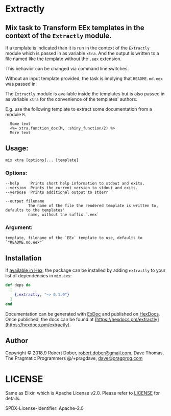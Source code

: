 # Extractly



##  Mix task to Transform EEx templates in the context of the `Extractly` module.


  If a template is indicated than it is run in the context of the `Extractly` module which is
  passed in as variable `xtra`. And the output is written to a file named like the template without
  the `.eex` extension.

  This behavior can be changed via command line switches.

  Without an input template provided, the task is implying that `README.md.eex` was passed in.

  The `Extractly` module is available inside the templates but is also passed in as variable `xtra` for
  the convenience of the templates' authors.

  E.g. use the following template to extract some documentation from a module `M`.

      Some text
      <%= xtra.function_doc(M, :shiny_function/2) %>
      More text


## Usage:

    mix xtra [options]... [template]

### Options:

    --help     Prints short help information to stdout and exits.
    --version  Prints the current version to stdout and exits.
    --verbose  Prints additional output to stderr

    --output filename
              The name of the file the rendered template is written to, defaults to the templates'
              name, without the suffix `.eex`

### Argument:

    template, filename of the `EEx` template to use, defaults to `"README.md.eex"`




## Installation

If [available in Hex](https://hex.pm/docs/publish), the package can be installed
by adding `extractly` to your list of dependencies in `mix.exs`:

```elixir
def deps do
  [
    {:extractly, "~> 0.1.0"}
  ]
end
```

Documentation can be generated with [ExDoc](https://github.com/elixir-lang/ex_doc)
and published on [HexDocs](https://hexdocs.pm). Once published, the docs can
be found at [https://hexdocs.pm/extractly](https://hexdocs.pm/extractly).


## Author

Copyright © 2018,9 Robert Dober, robert.dober@gmail.com, Dave Thomas, The Pragmatic Programmers
@/+pragdave,  dave@pragprog.com

# LICENSE

Same as Elixir, which is Apache License v2.0. Please refer to [LICENSE](LICENSE) for details.

SPDX-License-Identifier: Apache-2.0
